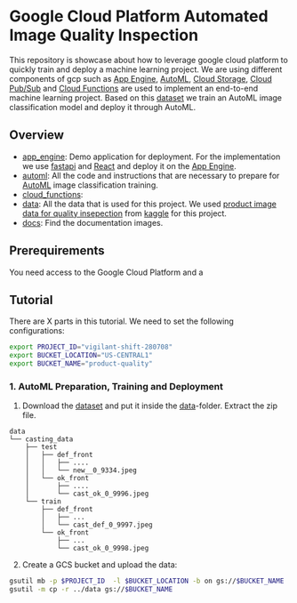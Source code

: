 # Google Cloud Platform Automated Image Quality Inspection
This repository is showcase about how to leverage google cloud platform to quickly train and deploy a machine learning project. We are using different components of gcp such as [App Engine](https://cloud.google.com/appengine), [AutoML](https://cloud.google.com/automl), [Cloud Storage](https://cloud.google.com/storage), [Cloud Pub/Sub](https://cloud.google.com/pubsub) and [Cloud Functions](https://cloud.google.com/functions) are used to implement an end-to-end machine learning project. Based on this [dataset](https://www.kaggle.com/ravirajsinh45/real-life-industrial-dataset-of-casting-product) we train an AutoML image classification model and deploy it through AutoML.

## Overview
- [app_engine](app_engine/): Demo application for deployment. For the implementation we use [fastapi](https://fastapi.tiangolo.com/) and [React](https://reactjs.org/) and deploy it on the [App Engine](https://cloud.google.com/appengine).
- [automl](automl/): All the code and instructions that are necessary to prepare for [AutoML](https://cloud.google.com/automl) image classification training.
- [cloud_functions](cloud_functions):
- [data](data/): All the data that is used for this project. We used [product image data for quality insepection](https://www.kaggle.com/ravirajsinh45/real-life-industrial-dataset-of-casting-product) from [kaggle](https://www.kaggle.com/) for this project. 
- [docs](docs/): Find the documentation images. 


## Prerequirements
You need access to the Google Cloud Platform and a 

## Tutorial
There are X parts in this tutorial. We need to set the following configurations:
```sh
export PROJECT_ID="vigilant-shift-280708"
export BUCKET_LOCATION="US-CENTRAL1"
export BUCKET_NAME="product-quality"

```


### 1. AutoML Preparation, Training and Deployment
1. Download the [dataset](https://www.kaggle.com/ravirajsinh45/real-life-industrial-dataset-of-casting-product) and put it inside the [data](data/)-folder. Extract the zip file.
```
data
└── casting_data
    ├── test
    │   ├── def_front
    │   │   ├── ....
    │   │   └── new__0_9334.jpeg
    │   └── ok_front
    │       ├── ....
    │       └── cast_ok_0_9996.jpeg
    └── train
        ├── def_front
        │   ├── ...
        │   └── cast_def_0_9997.jpeg
        └── ok_front
            ├── ...
            └── cast_ok_0_9998.jpeg
```

2. Create a GCS bucket and upload the data:
```sh
gsutil mb -p $PROJECT_ID  -l $BUCKET_LOCATION -b on gs://$BUCKET_NAME
gsutil -m cp -r ../data gs://$BUCKET_NAME
```